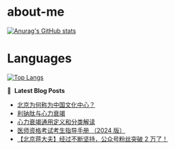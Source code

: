 # about-me
[![Anurag's GitHub stats](https://github-readme-stats.vercel.app/api?username=whitewatercn)](https://github.com/anuraghazra/github-readme-stats)

# Languages
[![Top Langs](https://github-readme-stats.vercel.app/api/top-langs/?username=whitewatercn)](https://github.com/anuraghazra/github-readme-stats)

📕 &nbsp;**Latest Blog Posts**
<!-- BLOG-POST-LIST:START -->
- [北京为何称为中国文化中心？](https://forum.beginner.center/t/topic/771/1)
- [利钠肽与心力衰竭](https://forum.beginner.center/t/topic/770/1)
- [心力衰竭通用定义和分类解读](https://forum.beginner.center/t/topic/769/1)
- [医师资格考试考生指导手册 （2024 版）](https://forum.beginner.center/t/topic/768/1)
- [【北京蒋大夫】经过不断坚持，公众号粉丝突破 2 万了！](https://forum.beginner.center/t/topic/767/1)
<!-- BLOG-POST-LIST:END -->
